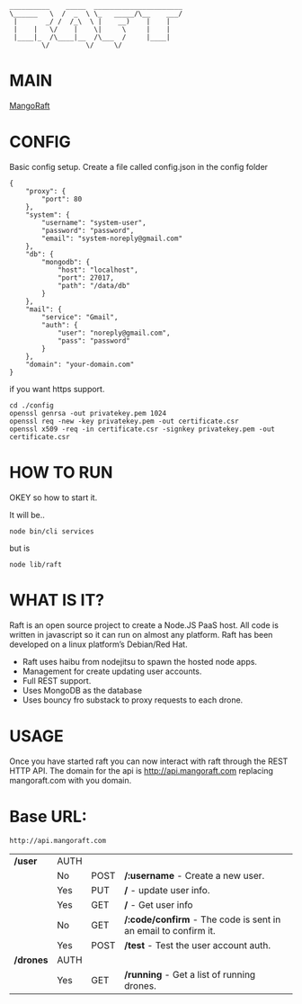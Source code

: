 	__________    _____  ______________________
	\______   \  /  _  \ \_   _____/\__    ___/
	 |       _/ /  /_\  \ |    __)    |    |   
	 |    |   \/    |    \|     \     |    |   
	 |____|_  /\____|__  /\___  /     |____|   
	        \/         \/     \/               
	        
# MAIN

[MangoRaft](http://mangoraft.com/)


# CONFIG

Basic config setup. Create a file called config.json in the config folder

	{
		"proxy": {
			"port": 80
		},
		"system": {
			"username": "system-user",
			"password": "password",
			"email": "system-noreply@gmail.com"
		},
		"db": {
			"mongodb": {
				"host": "localhost",
				"port": 27017,
				"path": "/data/db"
			}
		},
		"mail": {
			"service": "Gmail",
			"auth": {
				"user": "noreply@gmail.com",
				"pass": "password"
			}
		},
		"domain": "your-domain.com"
	}


if you want https support.

	cd ./config
	openssl genrsa -out privatekey.pem 1024 
	openssl req -new -key privatekey.pem -out certificate.csr
	openssl x509 -req -in certificate.csr -signkey privatekey.pem -out certificate.csr


# HOW TO RUN

OKEY so how to start it.

It will be..

	node bin/cli services

but is

	node lib/raft



# WHAT IS IT?

Raft is an open source project to create a Node.JS PaaS host. All code is written in javascript so it can run on almost any platform. Raft has been developed on a linux platform’s Debian/Red Hat.

 * Raft uses haibu from nodejitsu to spawn the hosted node apps. 
 * Management for create updating user accounts. 
 * Full REST support.
 * Uses MongoDB as the database
 * Uses bouncy fro substack to proxy requests to each drone.


# USAGE

Once you have started raft you can now interact with raft through the REST HTTP API. The domain for the api is http://api.mangoraft.com replacing mangoraft.com with you domain.


# Base URL:
    http://api.mangoraft.com

<table class="bordered-table zebra-striped">
   <tr>
      <td><b>/user</b></td>
      <td>AUTH</td>
      <td>&nbsp;</td>
      <td>&nbsp;</td>
   </tr>
   <tr>
      <td>&nbsp;</td>
      <td>No</td>
      <td>POST</td>
      <td><b>/:username</b> - Create a new user.
      </td>
   </tr>
   <tr>
      <td>&nbsp;</td>
      <td>Yes</td>
      <td>PUT</td>
      <td><b>/</b> - update user info.
      </td>
   </tr>
   <tr>
      <td>&nbsp;</td>
      <td>Yes</td>
      <td>GET</td>
      <td><b>/</b> - Get user info
      </td>
   </tr>
   <tr>
      <td>&nbsp;</td>
      <td>No</td>
      <td>GET</td>
      <td><b>/:code/confirm</b> - The code is sent in an email to confirm it.
      </td>
   </tr>
   <tr>
      <td>&nbsp;</td>
      <td>Yes</td>
      <td>POST</td>
      <td><b>/test</b> - Test the user account auth.
      </td>
   </tr>
   
   <tr>
      <td><b>/drones</b></td>
      <td>AUTH</td>
      <td>&nbsp;</td>
      <td>&nbsp;</td>
   </tr>
   <tr>
      <td>&nbsp;</td>
      <td>Yes</td>
      <td>GET</td>
      <td><b>/running</b> - Get a list of running drones.
      </td>
   </tr>
</table>

